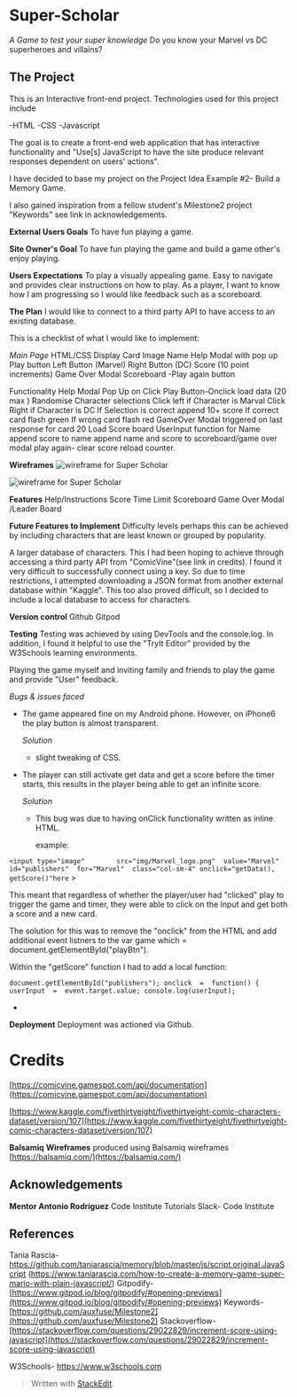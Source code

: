 
# Super-Scholar
*A Game to test your super knowledge*
Do you know your Marvel vs DC superheroes and villains?

## The Project

This is an Interactive front-end project.
Technologies used for this project include

-HTML
-CSS
-Javascript

The goal is to create a front-end web application that has interactive functionality and "Use[s] JavaScript to have the site produce relevant responses dependent on users' actions".

I have decided to base my project on the Project Idea Example #2-
Build a Memory Game.

I also gained inspiration from a fellow student's Milestone2 project "Keywords" see link in acknowledgements. 

**External Users Goals**
To have fun playing a game.

**Site Owner's Goal**
To have fun playing the game and build a game other's enjoy playing.

**Users Expectations**
To play a visually appealing game. Easy to navigate and provides clear instructions on how to play. As a player, I want to know how I am progressing so I would like feedback such as a scoreboard.

**The Plan**
I would like to connect to a third party API to have access to an existing database. 

This is a checklist of what I would like to implement:

*Main Page*
HTML/CSS
Display Card
	Image
	Name
Help Modal with pop up
Play button
Left Button (Marvel)
Right Button (DC)
Score (10 point increments)
Game Over Modal
Scoreboard
	-Play again button

Functionality
	Help Modal Pop Up on Click
	Play Button-Onclick load data (20 max )
    Randomise Character selections
	Click left if Character is Marval
	Click Right if Character is DC
	If Selection is correct append 10+ score
	If correct card flash green
	If wrong card flash red
	GameOver Modal triggered on last
	response for card 20
	Load Score board
	UserInput function for Name
    append score to name
    append name and score to                                                                            scoreboard/game over modal
    play again- clear score reload counter.

**Wireframes**
![wireframe for Super Scholar](https://res.cloudinary.com/blueag8/image/upload/v1570046738/Super%20Scholar/Desktop_Mockup_s93syp.png)

![wireframe for Super Scholar](https://res.cloudinary.com/blueag8/image/upload/v1570046738/Super%20Scholar/Smartphone_Mockup_hqr6jo)

**Features**
Help/Instructions
Score
Time Limit
Scoreboard
Game Over Modal /Leader Board

**Future Features to Implement**
Difficulty levels perhaps this can be achieved by including characters that are least known or grouped by popularity.

A larger database of characters.  This I had been hoping to achieve through accessing a third party API from "ComicVine"(see link in credits). I found it very difficult to successfully connect using a key. So due to time restrictions, I attempted downloading a JSON format from another external database within "Kaggle".  This too also proved difficult, so I decided to include a local database to access for characters.

**Version control**
Github
Gitpod

**Testing**
Testing was achieved by using DevTools and the console.log. 
In addition, I found it helpful to use the "TryIt  Editor" provided by the W3Schools learning environments.

Playing the game myself and inviting family and friends to play the game and provide "User" feedback.

*Bugs & issues faced*

 

 - The game appeared fine on my Android phone. However, on iPhone6  the play button is almost transparent.

	*Solution*
	- slight tweaking of CSS.
	
- The player can still activate get data and get a score before the timer starts, this results in the player being able to get an infinite score.

   *Solution*
    -  This bug was due to having onClick functionality written as inline HTML. 

       example:
   
`<input type="image"        src="img/Marvel_logo.png"  value="Marvel" id="publishers"  for="Marvel"  class="col-sm-4" onclick="getData(), getScore()"here` >

   This meant that regardless of whether the player/user had "clicked" play to trigger the game and timer, they were able to click on the Input and get both a score and a new card. 

The solution for this was to remove the "onclick" from the HTML and add additional event listners to the var game which = document.getElementById("playBtn").

Within the "getScore" function I had to add a local function:

    document.getElementById("publishers"); onclick  =  function() { userInput  =  event.target.value; console.log(userInput);

- 

**Deployment**
Deployment was actioned via Github.

# Credits
[https://comicvine.gamespot.com/api/documentation](https://comicvine.gamespot.com/api/documentation)

[https://www.kaggle.com/fivethirtyeight/fivethirtyeight-comic-characters-dataset/version/107](https://www.kaggle.com/fivethirtyeight/fivethirtyeight-comic-characters-dataset/version/107)

**Balsamiq**
**Wireframes** produced using Balsamiq wireframes
[https://balsamiq.com/](https://balsamiq.com/)

## Acknowledgements

**Mentor Antonio Rodriguez**
Code Institute Tutorials
Slack- Code Institute

## References
Tania Rascia-
https://github.com/taniarascia/memory/blob/master/js/script.original.JavaScript
(https://www.taniarascia.com/how-to-create-a-memory-game-super-mario-with-plain-javascript/)
Gitpodify-
[https://www.gitpod.io/blog/gitpodify/#opening-previews](https://www.gitpod.io/blog/gitpodify/#opening-previews)
Keywords-
[https://github.com/auxfuse/Milestone2](https://github.com/auxfuse/Milestone2)
Stackoverflow-[https://stackoverflow.com/questions/29022829/increment-score-using-javascript](https://stackoverflow.com/questions/29022829/increment-score-using-javascript)

W3Schools-
https://www.w3schools.com


> Written with [StackEdit](https://stackedit.io/).
<!--stackedit_data:
eyJoaXN0b3J5IjpbOTE5MzUyNTMwLDMzMTM0MTM3NiwtMzQyMj
I3MDQ5LC0xNzY1NjI5NDcyLDEwOTk1MjU4MTUsMTMyMjk1NTgw
OCw4ODUxNTk3NDIsNzMwOTk4MTE2XX0=
-->